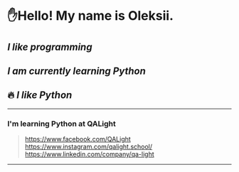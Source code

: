 # :hand:__Hello! My name is **Oleksii**.__
## _I like programming_
## *I am currently learning Python*
## :fire: _I like Python_
___
### I'm learning Python at QALight
>https://www.facebook.com/QALight
>https://www.instagram.com/qalight.school/
>https://www.linkedin.com/company/qa-light
___




